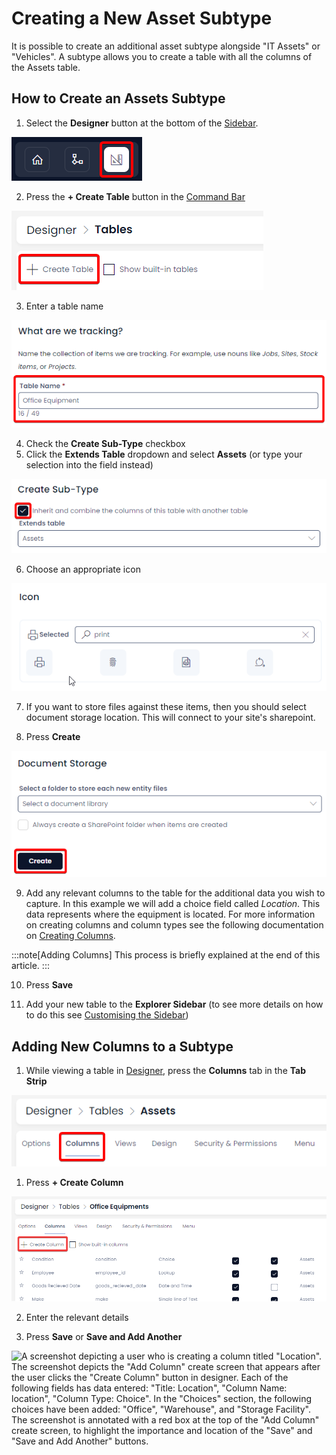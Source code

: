 # Creating a New Asset Subtype

It is possible to create an additional asset subtype alongside "IT Assets" or "Vehicles". A subtype allows you to create a table with all the columns of the Assets table.

## How to Create an Assets Subtype

1. Select the **Designer** button at the bottom of the [Sidebar](</docs/Rapid/3-User Manual/glossary/glossary.md#sidebar>).

![A screenshot that shows the location and appearance of the Designer button at the base of the sidebar. The button's icon resembles a ruler and a set square. The screenshot is annotated with a red box to highlight the button.](Designer.png)

2. Press the **+ Create Table** button in the [Command Bar](</docs/Rapid/3-User Manual/glossary/glossary.md#command-bar>)

![A screenshot that shows the location and appearance of the "Create Table" button on the Designer Tables page. The screenshot is annotated with a red box to highlight the "+Create Table" button.](<Create Table Button.png>)

3. Enter a table name

![A screenshot that shows where to enter the name of a table when creating a new table. The title of the section reads: "What are we tracking?" The screenshot is annotated with a red box to highlight the "Table Name" field, which in this example includes the typed name: "Office Equipment".](<Create Table Name.png>)

4. Check the **Create Sub-Type** checkbox
5. Click the **Extends Table** dropdown and select **Assets** (or type your selection into the field instead)

![A screenshot of the "Create Sub-Type" section of the create table page. The screenshot is annotated with a red box to highlight the fact that the "Inherit and combine" box has been ticked. In this example, the user has typed and entered "Assets" into the field underneath titled "Extends table".](<Create Table Subtype.png>)

6. Choose an appropriate icon

![A screenshot of the "Icon" section of the create table page. There is a search bar, and in this example the user has typed "print". This has produced a series of icons such as "printer", "thumbprint", "printfaxfile" and "sprint". The user has selected the "print" icon, which appears next to the search bar with the word "selected".](<Create Table Icon.png>)

7. If you want to store files against these items, then you should select document storage location. This will connect to your site's sharepoint.

8. Press **Create**

![A screenshot depicting the "Document Storage" and "Create" buttons at the bottom of the create table page. In this example, the user has not selected any document storage, so the field simply reads: "Select a document library". The "Always create a SharePoint folder" checkbox has also been left unchecked. At the bottom of the screen is a navy button with white text that reads: "Create". The screenshot is annotated with a red box to highlight that the user must press this button in order to create the table.](<Create Table Create Button.png>)

9. Add any relevant columns to the table for the additional data you wish to capture. In this example we will add a choice field called *Location*. This data represents where the equipment is located. For more information on creating columns and column types see the following documentation on [Creating Columns](/docs/Rapid/4-Keyper%20Manual/2-Designer/1-Tables/5-Table%20Configuration%20Guides/how-to-add-columns-to-a-data-table/how-to-add-columns-to-a-data-table.md).

:::note[Adding Columns]
This process is briefly explained at the end of this article.
:::

10. Press **Save**
    
11. Add your new table to the **Explorer Sidebar** (to see more details on how to do this see [Customising the Sidebar](/docs/Rapid/4-Keyper%20Manual/2-Designer/3-Menus/1-Setting%20up%20your%20sidebar/1-Setting%20up%20your%20sidebar.md))

## Adding New Columns to a Subtype

1. While viewing a table in [Designer](</docs/Rapid/3-User Manual/3-Designer/1-what-is-designer/1-what-is-designer.md>), press the **Columns** tab in the **Tab Strip**

![A screenshot showing the location and appearance of the "Columns" tab at the top of a table page in designer. The screenshot is annotated with a red box to highlight the location of the tab.](<Create Column Tab.png>)

1. Press **+ Create Column**

![A screenshot showing the location and appearance of the "+ Create Column" button in the Command Bar of Designer. The screenshot is annotated with a red box to highlight the location of the button.](<Create Column Button.png>)

2. Enter the relevant details

3. Press **Save** or **Save and Add Another**

![A screenshot depicting a user who is creating a column titled "Location". The screenshot depicts the "Add Column" create screen that appears after the user clicks the "Create Column" button in designer. Each of the following fields has data entered: "Title: Location", "Column Name: location", "Column Type: Choice". In the "Choices" section, the following choices have been added: "Office", "Warehouse", and "Storage Facility". The screenshot is annotated with a red box at the top of the "Add Column" create screen, to highlight the importance and location of the "Save" and "Save and Add Another" buttons.](<Create Column Screen.png>)